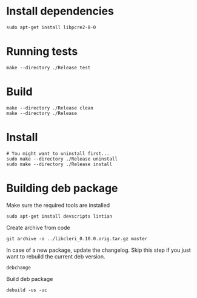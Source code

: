 # Install dependencies
```
sudo apt-get install libpcre2-8-0
```

# Running tests
```
make --directory ./Release test
```

# Build
```
make --directory ./Release clean
make --directory ./Release
```

# Install
```
# You might want to uninstall first...
sudo make --directory ./Release uninstall
sudo make --directory ./Release install
```

# Building deb package
Make sure the required tools are installed
```
sudo apt-get install devscripts lintian
```

Create archive from code
```
git archive -o ../libcleri_0.10.0.orig.tar.gz master
```

In case of a new package, update the changelog.
Skip this step if you just want to rebuild the current deb version.
```
debchange
```

Build deb package
```
debuild -us -uc
```



